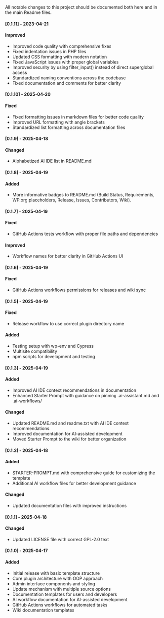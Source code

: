 All notable changes to this project should be documented both here and in the main Readme files.

#### [0.1.11] - 2023-04-21

#### Improved

- Improved code quality with comprehensive fixes
- Fixed indentation issues in PHP files
- Updated CSS formatting with modern notation
- Fixed JavaScript issues with proper global variables
- Improved security by using filter_input() instead of direct superglobal access
- Standardized naming conventions across the codebase
- Fixed documentation and comments for better clarity

#### [0.1.10] - 2025-04-20

#### Fixed

- Fixed formatting issues in markdown files for better code quality
- Improved URL formatting with angle brackets
- Standardized list formatting across documentation files

#### [0.1.9] - 2025-04-18

#### Changed

- Alphabetized AI IDE list in README.md

#### [0.1.8] - 2025-04-19

#### Added

- More informative badges to README.md (Build Status, Requirements, WP.org placeholders, Release, Issues, Contributors, Wiki).

#### [0.1.7] - 2025-04-19

#### Fixed

- GitHub Actions tests workflow with proper file paths and dependencies

#### Improved

- Workflow names for better clarity in GitHub Actions UI

#### [0.1.6] - 2025-04-19

#### Fixed

- GitHub Actions workflows permissions for releases and wiki sync

#### [0.1.5] - 2025-04-19

#### Fixed

- Release workflow to use correct plugin directory name

#### Added

- Testing setup with wp-env and Cypress
- Multisite compatibility
- npm scripts for development and testing

#### [0.1.3] - 2025-04-19

#### Added

- Improved AI IDE context recommendations in documentation
- Enhanced Starter Prompt with guidance on pinning .ai-assistant.md and .ai-workflows/

#### Changed

- Updated README.md and readme.txt with AI IDE context recommendations
- Improved documentation for AI-assisted development
- Moved Starter Prompt to the wiki for better organization

#### [0.1.2] - 2025-04-18

#### Added

- STARTER-PROMPT.md with comprehensive guide for customizing the template
- Additional AI workflow files for better development guidance

#### Changed

- Updated documentation files with improved instructions

#### [0.1.1] - 2025-04-18

#### Changed

- Updated LICENSE file with correct GPL-2.0 text

#### [0.1.0] - 2025-04-17

#### Added

- Initial release with basic template structure
- Core plugin architecture with OOP approach
- Admin interface components and styling
- Update mechanism with multiple source options
- Documentation templates for users and developers
- AI workflow documentation for AI-assisted development
- GitHub Actions workflows for automated tasks
- Wiki documentation templates
